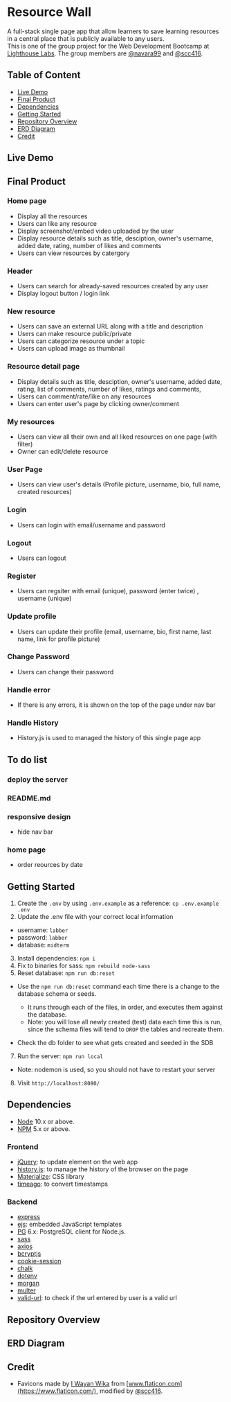 # Resource Wall

A full-stack single page app that allow learners to save learning resources in a central place that is publicly available to any users.  
This is one of the group project for the Web Development Bootcamp at [Lighthouse Labs](https://www.lighthouselabs.ca/). The group members are [@navara99](https://github.com/navara99) and [@scc416](https://github.com/scc416).

## Table of Content

- [Live Demo](#live-demo)
- [Final Product](#final-product)
- [Dependencies](#dependencies)
- [Getting Started](#getting-started)
- [Repository Overview](#repository-overview)
- [ERD Diagram](#erd-diagram)
- [Credit](#credit)

## Live Demo

## Final Product

### Home page

- Display all the resources
- Users can like any resource
- Display screenshot/embed video uploaded by the user
- Display resource details such as title, desciption, owner's username, added date, rating, number of likes and comments
- Users can view resources by catergory

### Header

- Users can search for already-saved resources created by any user
- Display logout button / login link

### New resource

- Users can save an external URL along with a title and description
- Users can make resource public/private
- Users can categorize resource under a topic
- Users can upload image as thumbnail

### Resource detail page

- Display details such as title, desciption, owner's username, added date, rating, list of comments, number of likes, ratings and comments,
- Users can comment/rate/like on any resources
- Users can enter user's page by clicking owner/comment

### My resources

- Users can view all their own and all liked resources on one page (with filter)
- Owner can edit/delete resource

### User Page

- Users can view user's details (Profile picture, username, bio, full name, created resources)

### Login

- Users can login with email/username and password

### Logout

- Users can logout

### Register

- Users can regsiter with email (unique), password (enter twice) , username (unique)

### Update profile

- Users can update their profile (email, username, bio, first name, last name, link for profile picture)

### Change Password

- Users can change their password

### Handle error

- If there is any errors, it is shown on the top of the page under nav bar

### Handle History

- History.js is used to managed the history of this single page app

## To do list

### deploy the server

### README.md

### responsive design

- hide nav bar

### home page

- order reources by date

## Getting Started

1. Create the `.env` by using `.env.example` as a reference: `cp .env.example .env`
2. Update the .env file with your correct local information

- username: `labber`
- password: `labber`
- database: `midterm`

3. Install dependencies: `npm i`
4. Fix to binaries for sass: `npm rebuild node-sass`
5. Reset database: `npm run db:reset`

- Use the `npm run db:reset` command each time there is a change to the database schema or seeds.

  - It runs through each of the files, in order, and executes them against the database.
  - Note: you will lose all newly created (test) data each time this is run, since the schema files will tend to `DROP` the tables and recreate them.

- Check the db folder to see what gets created and seeded in the SDB

7. Run the server: `npm run local`

- Note: nodemon is used, so you should not have to restart your server

8. Visit `http://localhost:8080/`

## Dependencies

- [Node](https://nodejs.org/en/) 10.x or above.
- [NPM](https://www.npmjs.com/) 5.x or above.

### Frontend

- [jQuery](https://jquery.com/): to update element on the web app
- [history.js](https://github.com/browserstate/history.js/): to manage the history of the browser on the page
- [Materialize](https://materializecss.com/): CSS library
- [timeago](https://timeago.yarp.com/): to convert timestamps

### Backend

- [express](http://expressjs.com/)
- [ejs](https://ejs.co/): embedded JavaScript templates
- [PG](https://www.postgresql.org/) 6.x: PostgreSQL client for Node.js.
- [sass](https://sass-lang.com/)
- [axios](https://www.axios.com/)
- [bcryptjs](https://github.com/dcodeIO/bcrypt.js)
- [cookie-session](https://github.com/expressjs/cookie-session)
- [chalk](https://github.com/chalk/chalk)
- [dotenv](https://dotenv.org/)
- [morgan](https://github.com/expressjs/morgan)
- [multer](https://github.com/expressjs/multer)
- [valid-url](https://github.com/ogt/valid-url): to check if the url entered by user is a valid url

## Repository Overview

## ERD Diagram

## Credit

- Favicons made by [I Wayan Wika](https://www.flaticon.com/authors/i-wayan-wika) from [www.flaticon.com](https://www.flaticon.com/), modified by [@scc416](https://github.com/scc416).

<!-- 
— What each of you did, individually

1 homepage plus search (Thar)
2 details page - gist (Siu)

- rating, like (also on homepage), comment, go to my page/other user page
  3 make new resources (Both)
- screenshot
- video (dailymotion, Getty Images, codepen, instagram)
- private/public
  4 my resources (Thar)
- filtering
  5 update profile (Both)
  6 login/logout/register (both)

— Show us what you built (demo)

— What you learned and/or what you’ll do differently in final projects

1 divide HTML into smaller ejs files
2 use React
3 learned about merge and we should merge more often
4 commit more often
5 googling skill
6 new async syntax -->
